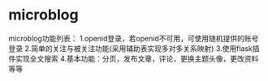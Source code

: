 # microblog
microblog功能列表：
1.openid登录，若openid不可用，可使用随机提供的账号登录
2.简单的关注与被关注功能(采用辅助表实现多对多关系映射)
3.使用flask插件实现全文搜索
4.基本功能：分页，发布文章，评论，更换主题头像，更改资料等等